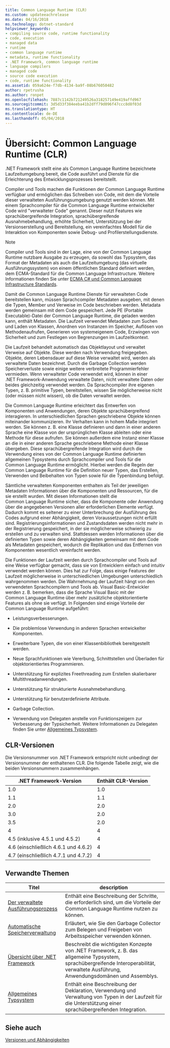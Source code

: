 ```yaml
---
title: Common Language Runtime (CLR)
ms.custom: updateeachrelease
ms.date: 04/16/2018
ms.technology: dotnet-standard
helpviewer_keywords:
- compiling source code, runtime functionality
- code, execution
- managed data
- runtime
- common language runtime
- metadata, runtime functionality
- .NET Framework, common language runtime
- language compilers
- managed code
- source code execution
- code, runtime functionality
ms.assetid: 059a624e-f7db-4134-ba9f-08b676050482
author: rpetrusha
ms.author: ronpet
ms.openlocfilehash: 7887c1142b721249526a318257149e419affd967
ms.sourcegitcommit: 3d5d33f384eeba41b2dff79d096f47ccc8d8f03d
ms.translationtype: HT
ms.contentlocale: de-DE
ms.lasthandoff: 05/04/2018
---
```

# <a name="common-language-runtime-clr-overview"></a>Übersicht: Common Language Runtime (CLR)

.NET Framework stellt eine als Common Language Runtime bezeichnete Laufzeitumgebung bereit, die Code ausführt und Dienste für die Erleichterung des Entwicklungsprozesses bereitstellt.

Compiler und Tools machen die Funktionen der Common Language Runtime verfügbar und ermöglichen das Schreiben von Code, mit dem die Vorteile dieser verwalteten Ausführungsumgebung genutzt werden können. Mit einem Sprachcompiler für die Common Language Runtime entwickelter Code wird "verwalteter Code" genannt. Dieser nutzt Features wie sprachübergreifende Integration, sprachübergreifende Ausnahmebehandlung, erhöhte Sicherheit, Unterstützung bei der Versionserstellung und Bereitstellung, ein vereinfachtes Modell für die Interaktion von Komponenten sowie Debug- und Profilerstellungsdienste.

> [!NOTE]
> Compiler und Tools sind in der Lage, eine von der Common Language Runtime nutzbare Ausgabe zu erzeugen, da sowohl das Typsystem, das Format der Metadaten als auch die Laufzeitumgebung (das virtuelle Ausführungssystem) von einem öffentlichen Standard definiert werden, dem ECMA-Standard für die Common Language Infrastructure. Weitere Informationen finden Sie unter [ECMA C# und Common Language Infrastructure Standards](https://www.visualstudio.com/license-terms/ecma-c-common-language-infrastructure-standards/).

Damit die Common Language Runtime Dienste für verwalteten Code bereitstellen kann, müssen Sprachcompiler Metadaten ausgeben, mit denen die Typen, Member und Verweise im Code beschrieben werden. Metadata werden gemeinsam mit dem Code gespeichert. Jede PE (Portable Executable)-Datei der Common Language Runtime, die geladen werden kann, enthält Metadaten. Die Laufzeit verwendet Metadaten zum Suchen und Laden von Klassen, Anordnen von Instanzen im Speicher, Auflösen von Methodenaufrufen, Generieren von systemeigenem Code, Erzwingen von Sicherheit und zum Festlegen von Begrenzungen im Laufzeitkontext.

Die Laufzeit behandelt automatisch das Objektlayout und verwaltet Verweise auf Objekte. Diese werden nach Verwendung freigegeben. Objekte, deren Lebensdauer auf diese Weise verwaltet wird, werden als verwaltete Daten bezeichnet. Durch die Garbage Collection werden Speicherverluste sowie einige weitere verbreitete Programmierfehler vermieden. Wenn verwalteter Code verwendet wird, können in einer .NET Framework-Anwendung verwaltete Daten, nicht verwaltete Daten oder beides gleichzeitig verwendet werden. Da Sprachcompiler ihre eigenen Typen, z. B. primitive Typen, bereitstellen, wissen Sie möglicherweise nicht (oder müssen nicht wissen), ob die Daten verwaltet werden.

Die Common Language Runtime erleichtert das Entwerfen von Komponenten und Anwendungen, deren Objekte sprachübergreifend interagieren. In unterschiedlichen Sprachen geschriebene Objekte können miteinander kommunizieren. Ihr Verhalten kann in hohem Maße integriert werden. Sie können z. B. eine Klasse definieren und dann in einer anderen Sprache eine Klasse von der ursprünglichen Klasse ableiten oder eine Methode für diese aufrufen. Sie können außerdem eine Instanz einer Klasse an die in einer anderen Sprache geschriebene Methode einer Klasse übergeben. Diese sprachübergreifende Integration wird durch die Verwendung eines von der Common Language Runtime definierten allgemeinen Typsystems durch Sprachcompiler und Tools für die Common Language Runtime ermöglicht. Hierbei werden die Regeln der Common Language Runtime für die Definition neuer Typen, das Erstellen, Verwenden und Beibehalten von Typen sowie für die Typenbindung befolgt.

Sämtliche verwalteten Komponenten enthalten als Teil der jeweiligen Metadaten Informationen über die Komponenten und Ressourcen, für die sie erstellt wurden. Mit diesen Informationen stellt die Common Language Runtime sicher, dass die Komponente oder Anwendung über die angegebenen Versionen aller erforderlichen Elemente verfügt. Dadurch kommt es seltener zu einer Unterbrechung der Ausführung des Codes aufgrund einer Abhängigkeit, deren Voraussetzungen nicht erfüllt sind. Registrierungsinformationen und Zustandsdaten werden nicht mehr in der Registrierung gespeichert, in der sie möglicherweise schwierig zu erstellen und zu verwalten sind. Stattdessen werden Informationen über die definierten Typen sowie deren Abhängigkeiten gemeinsam mit dem Code als Metadaten gespeichert, wodurch die Replikation und das Entfernen von Komponenten wesentlich vereinfacht werden.

Die Funktionen der Laufzeit werden durch Sprachcompiler und Tools auf eine Weise verfügbar gemacht, dass sie von Entwicklern einfach und intuitiv verwendet werden können. Dies hat zur Folge, dass einige Features der Laufzeit möglicherweise in unterschiedlichen Umgebungen unterschiedlich wahrgenommen werden. Die Wahrnehmung der Laufzeit hängt von den verwendeten Sprachcompilern und Tools ab. Visual Basic-Entwickler werden z. B. bemerken, dass die Sprache Visual Basic mit der Common Language Runtime über mehr zusätzliche objektorientierte Features als ohne sie verfügt. In Folgenden sind einige Vorteile der Common Language Runtime aufgeführt:

- Leistungsverbesserungen.

- Die problemlose Verwendung in anderen Sprachen entwickelter Komponenten.

- Erweiterbare Typen, die von einer Klassenbibliothek bereitgestellt werden.

- Neue Sprachfunktionen wie Vererbung, Schnittstellen und Überladen für objektorientiertes Programmieren.

- Unterstützung für explizites Freethreading zum Erstellen skalierbarer Multithreadanwendungen.

- Unterstützung für strukturierte Ausnahmebehandlung.

- Unterstützung für benutzerdefinierte Attribute.

- Garbage Collection.

- Verwendung von Delegaten anstelle von Funktionszeigern zur Verbesserung der Typsicherheit. Weitere Informationen zu Delegaten finden Sie unter [Allgemeines Typsystem](../../docs/standard/base-types/common-type-system.md).

## <a name="clr-versions"></a>CLR-Versionen

Die Versionsnummer von .NET Framework entspricht nicht unbedingt der Versionsnummer der enthaltenen CLR. Die folgende Tabelle zeigt, wie die beiden Versionsnummern zusammenhängen.

|.NET Framework-Version|Enthält CLR-Version|
|----------------------------|--------------------------|
|1.0|1.0|
|1.1|1.1|
|2.0|2.0|
|3.0|2.0|
|3.5|2.0|
|4|4|
|4.5 (inklusive 4.5.1 und 4.5.2)|4|
|4.6 (einschließlich 4.6.1 und 4.6.2)|4|
|4.7 (einschließlich 4.7.1 und 4.7.2)|4|

## <a name="related-topics"></a>Verwandte Themen

|Titel|description|
|-----------|-----------------|
|[Der verwaltete Ausführungsprozess](managed-execution-process.md)|Enthält eine Beschreibung der Schritte, die erforderlich sind, um die Vorteile der Common Language Runtime nutzen zu können.|
|[Automatische Speicherverwaltung](automatic-memory-management.md)|Erläutert, wie Sie den Garbage Collector zum Belegen und Freigeben von Arbeitsspeicher verwenden können.|
|[Übersicht über .NET Framework](../framework/get-started/overview.md)|Beschreibt die wichtigsten Konzepte von .NET Framework, z. B. das allgemeine Typsystem, sprachübergreifende Interoperabilität, verwaltete Ausführung, Anwendungsdomänen und Assemblys.|
|[Allgemeines Typsystem](./base-types/common-type-system.md)|Enthält eine Beschreibung der Deklaration, Verwendung und Verwaltung von Typen in der Laufzeit für die Unterstützung einer sprachübergreifenden Integration.|

## <a name="see-also"></a>Siehe auch

[Versionen und Abhängigkeiten](../framework/migration-guide/versions-and-dependencies.md)
